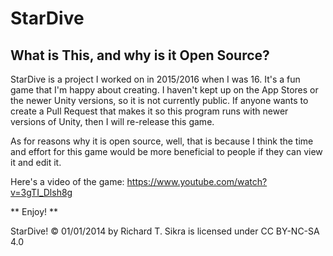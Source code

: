 # StarDive

## What is This, and why is it Open Source?

StarDive is a project I worked on in 2015/2016 when I was 16. It's a fun game that I'm happy about creating. I haven't kept up on the App Stores or the newer Unity versions, so it is not currently public. 
If anyone wants to create a Pull Request that makes it so this program runs with newer versions of Unity, then I will re-release this game.


As for reasons why it is open source, well, that is because I think the time and effort for this game would be more beneficial to people if they can view it and edit it.

Here's a video of the game: https://www.youtube.com/watch?v=3gTI_Dlsh8g

** Enjoy! **

StarDive! © 01/01/2014 by Richard T. Sikra is licensed under CC BY-NC-SA 4.0 
